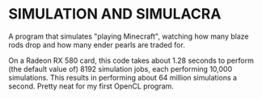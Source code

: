 # SIMULATION AND SIMULACRA

A program that simulates "playing Minecraft", watching how many blaze rods drop
and how many ender pearls are traded for.

On a Radeon RX 580 card, this code takes about 1.28 seconds to perform 
(the default value of) 8192 simulation jobs, each performing 10,000 simulations.
This results in performing about 64 million simulations a second. Pretty neat
for my first OpenCL program.
